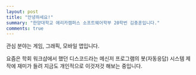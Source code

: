```yaml
---
layout: post
title: "안녕하세요!"
summary: "한양대학교 에리카캠퍼스 소프트웨어학부 20학번 김충훈입니다."
comments: true
---
```


관심 분야는 게임, 그래픽, 모바일 앱입니다.

요즘은 학회 워크샵에서 했던 디스코드라는 메신저 프로그램의 봇(자동응답) 시스템 제작에 재미가 들려 지금도 개인적으로 이것저것 해보는 중입니다.